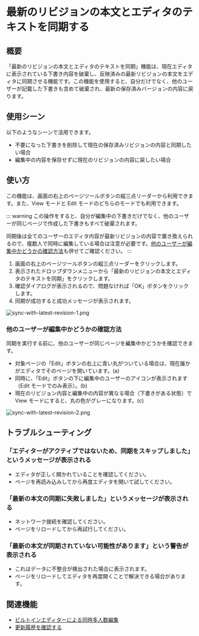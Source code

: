 # 最新のリビジョンの本文とエディタのテキストを同期する

## 概要

「最新のリビジョンの本文とエディタのテキストを同期」機能は、現在エディタに表示されている下書き内容を破棄し、反映済みの最新リビジョンの本文をエディタに同期させる機能です。この機能を使用すると、自分だけでなく、他のユーザーが記載した下書きも含めて破棄され、最新の保存済みバージョンの内容に戻ります。

## 使用シーン

以下のようなシーンで活用できます。

- 不要になった下書きを削除して現在の保存済みリビジョンの内容と同期したい場合
- 編集中の内容を保存せずに現在のリビジョンの内容に戻したい場合

## 使い方

この機能は、画面の右上のページツールボタンの縦三点リーダーから利用できます。また、View モードと Edit モードのどちらのモードでも利用できます。

::: warning
この操作をすると、自分が編集中の下書きだけでなく、他のユーザーが同じページで作成した下書きもすべて破棄されます。

同期後は全てのユーザーのエディタ内容が最新リビジョンの内容で置き換えられるので、複数人で同時に編集している場合は注意が必要です。[他のユーザーが編集中かどうかの確認方法](/ja/guide/features/sync-the-editor-text-with-the-latest-revision-body.html#他のユーザーが編集中かどうかの確認方法)も併せてご確認ください。
:::

1. 画面の右上のページツールボタンの縦三点リーダーをクリックします。
1. 表示されたドロップダウンメニューから「最新のリビジョンの本文とエディタのテキストを同期」をクリックします。
1. 確認ダイアログが表示されるので、問題なければ「OK」ボタンをクリックします。
1. 同期が成功すると成功メッセージが表示されます。

<img :src="$withBase('/assets/images/ja/sync-with-latest-revision-1.png')" alt="sync-with-latest-revision-1.png">

### 他のユーザーが編集中かどうかの確認方法

同期を実行する前に、他のユーザーが同じページを編集中かどうかを確認できます。

- 対象ページの「Edit」ボタンの右上に青い丸がついている場合は、現在誰かがエディタでそのページを開いています。(a)
- 同時に、「Edit」ボタンの下に編集中のユーザーのアイコンが表示されます（Edit モードでのみ表示）。(b)
- 現在のリビジョン内容と編集中の内容が異なる場合（下書きがある状態）で View モードにすると、丸の色がグレーになります。(c)

<img :src="$withBase('/assets/images/ja/sync-with-latest-revision-2.png')" alt="sync-with-latest-revision-2.png">

## トラブルシューティング

### 「エディターがアクティブではないため、同期をスキップしました」というメッセージが表示される

- エディタが正しく開かれていることを確認してください。
- ページを再読み込みしてから再度エディタを開いて試してください。

### 「最新の本文の同期に失敗しました」というメッセージが表示される

- ネットワーク接続を確認してください。
- ページをリロードしてから再試行してください。

### 「最新の本文が同期されていない可能性があります」という警告が表示される

- これはデータに不整合が検出された場合に表示されます。
- ページをリロードしてエディタを再度開くことで解決できる場合があります。

## 関連機能

- [ビルトインエディターによる同時多人数編集](/ja/guide/features/built-in-editor.html)
- [更新履歴を確認する](/ja/guide/features/history.html)

